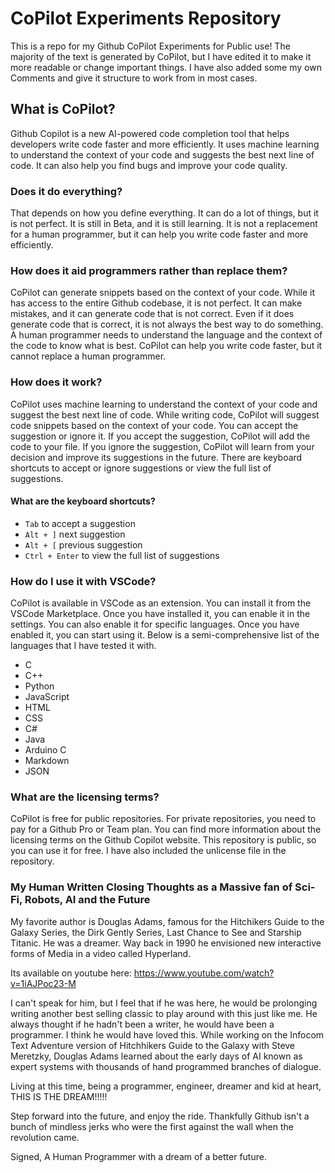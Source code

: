 # CoPilot Experiments Repository

 This is a repo for my Github CoPilot Experiments for Public use! The majority of the text is generated by CoPilot, but I have edited it to make it more readable or change important things. I have also added some my own Comments and give it structure to work from in most cases.

## What is CoPilot?

Github Copilot is a new AI-powered code completion tool that helps developers write code faster and more efficiently. It uses machine learning to understand the context of your code and suggests the best next line of code. It can also help you find bugs and improve your code quality.

### Does it do everything?

That depends on how you define everything. It can do a lot of things, but it is not perfect. It is still in Beta, and it is still learning. It is not a replacement for a human programmer, but it can help you write code faster and more efficiently.

### How does it aid programmers rather than replace them?

CoPilot can generate snippets based on the context of your code. While it has access to the entire Github codebase, it is not perfect. It can make mistakes, and it can generate code that is not correct. Even if it does generate code that is correct, it is not always the best way to do something. A human programmer needs to understand the language and the context of the code to know what is best. CoPilot can help you write code faster, but it cannot replace a human programmer.

### How does it work?

CoPilot uses machine learning to understand the context of your code and suggest the best next line of code. While writing code, CoPilot will suggest code snippets based on the context of your code. You can accept the suggestion or ignore it. If you accept the suggestion, CoPilot will add the code to your file. If you ignore the suggestion, CoPilot will learn from your decision and improve its suggestions in the future. There are keyboard shortcuts to accept or ignore suggestions or view the full list of suggestions.

#### What are the keyboard shortcuts?

-   `Tab` to accept a suggestion
-   `Alt + ]` next suggestion
-   `Alt + [` previous suggestion
-   `Ctrl + Enter` to view the full list of suggestions

### How do I use it with VSCode?

CoPilot is available in VSCode as an extension. You can install it from the VSCode Marketplace. Once you have installed it, you can enable it in the settings. You can also enable it for specific languages. Once you have enabled it, you can start using it. Below is a semi-comprehensive list of the languages that I have tested it with.

-   C
-   C++
-   Python
-   JavaScript
-   HTML
-   CSS
-   C#
-   Java
-   Arduino C
-   Markdown
-   JSON

### What are the licensing terms?

CoPilot is free for public repositories. For private repositories, you need to pay for a Github Pro or Team plan. You can find more information about the licensing terms on the Github Copilot website. This repository is public, so you can use it for free. I have also included the unlicense file in the repository.

### My Human Written Closing Thoughts as a Massive fan of Sci-Fi, Robots, AI and the Future

My favorite author is Douglas Adams, famous for the Hitchikers Guide to the Galaxy Series, the Dirk Gently Series, Last Chance to See and Starship Titanic. He was a dreamer. Way back in 1990 he envisioned new interactive forms of Media in a video called Hyperland.

Its available on youtube here: https://www.youtube.com/watch?v=1iAJPoc23-M

I can't speak for him, but I feel that if he was here, he would be prolonging writing another best selling classic to play around with this just like me. He always thought if he hadn't been a writer, he would have been a programmer. I think he would have loved this. While working on the Infocom Text Adventure version of Hitchhikers Guide to the Galaxy with Steve Meretzky, Douglas Adams learned about the early days of AI known as expert systems with thousands of hand programmed branches of dialogue. 

Living at this time, being a programmer, engineer, dreamer and kid at heart, THIS IS THE DREAM!!!!!

Step forward into the future, and enjoy the ride. Thankfully Github isn't a bunch of mindless jerks who were the first against the wall when the revolution came.

Signed,
    A Human Programmer with a dream of a better future.

